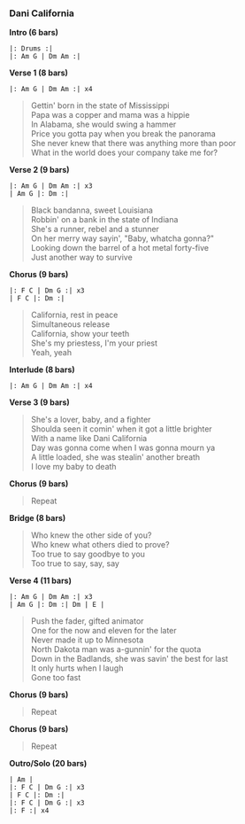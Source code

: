 ### Dani California

**Intro (6 bars)**

    |: Drums :|
    |: Am G | Dm Am :|

**Verse 1 (8 bars)**

    |: Am G | Dm Am :| x4

> Gettin' born in the state of Mississippi    
> Papa was a copper and mama was a hippie    
> In Alabama, she would swing a hammer    
> Price you gotta pay when you break the panorama    
> She never knew that there was anything more than poor    
> What in the world does your company take me for?    

**Verse 2 (9 bars)**

    |: Am G | Dm Am :| x3
    | Am G |: Dm :| 

> Black bandanna, sweet Louisiana    
> Robbin' on a bank in the state of Indiana    
> She's a runner, rebel and a stunner    
> On her merry way sayin', "Baby, whatcha gonna?"    
> Looking down the barrel of a hot metal forty-five    
> Just another way to survive    

**Chorus (9 bars)** 

    |: F C | Dm G :| x3
    | F C |: Dm :| 

> California, rest in peace    
> Simultaneous release    
> California, show your teeth    
> She's my priestess, I'm your priest    
> Yeah, yeah    

**Interlude (8 bars)**

    |: Am G | Dm Am :| x4

**Verse 3 (9 bars)**

> She's a lover, baby, and a fighter    
> Shoulda seen it comin' when it got a little brighter    
> With a name like Dani California    
> Day was gonna come when I was gonna mourn ya    
> A little loaded, she was stealin' another breath    
> I love my baby to death    

**Chorus (9 bars)**

> Repeat

**Bridge (8 bars)**

> Who knew the other side of you?    
> Who knew what others died to prove?    
> Too true to say goodbye to you    
> Too true to say, say, say    

**Verse 4 (11 bars)**

    |: Am G | Dm Am :| x3
    | Am G |: Dm :| Dm | E |

> Push the fader, gifted animator    
> One for the now and eleven for the later    
> Never made it up to Minnesota    
> North Dakota man was a-gunnin' for the quota    
> Down in the Badlands, she was savin' the best for last    
> It only hurts when I laugh    
> Gone too fast    

**Chorus (9 bars)**

> Repeat

**Chorus (9 bars)**

> Repeat

**Outro/Solo (20 bars)**

    | Am | 
    |: F C | Dm G :| x3
    | F C |: Dm :| 
    |: F C | Dm G :| x3
    |: F :| x4